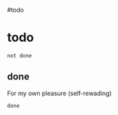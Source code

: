 #todo
# todo

```tasks
not done
```


## done 
For my own pleasure (self-rewading)

```tasks
done
```

